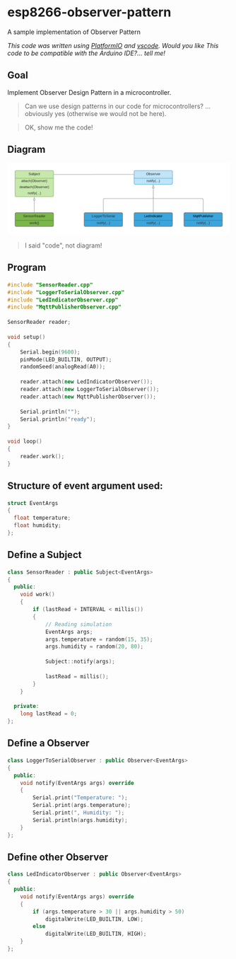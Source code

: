 # esp8266-observer-pattern
A sample implementation of Observer Pattern

_This code was written using [PlatformIO](https://platformio.org/) and [vscode](https://code.visualstudio.com/). Would you like This code to be compatible with the Arduino IDE?... tell me!_

## Goal
Implement Observer Design Pattern in a microcontroller.

> Can we use design patterns in our code for microcontrollers? ... obviously yes (otherwise we would not be here).

> OK, show me the code!

## Diagram
![class diagram](https://github.com/nelopauselli/esp8266-observer-pattern/raw/master/doc/diagram.png  "")

> I said "code", not diagram!

## Program 
```cpp
#include "SensorReader.cpp"
#include "LoggerToSerialObserver.cpp"
#include "LedIndicatorObserver.cpp"
#include "MqttPublisherObserver.cpp"

SensorReader reader;

void setup()
{
    Serial.begin(9600);
    pinMode(LED_BUILTIN, OUTPUT);
    randomSeed(analogRead(A0));

    reader.attach(new LedIndicatorObserver());
    reader.attach(new LoggerToSerialObserver());
    reader.attach(new MqttPublisherObserver());
    
    Serial.println("");
    Serial.println("ready");
}

void loop()
{
    reader.work();
}
```

## Structure of event argument used:
```cpp
struct EventArgs
{
  float temperature;
  float humidity;
};
```

## Define a Subject
```cpp
class SensorReader : public Subject<EventArgs>
{
  public:
    void work()
    {
        if (lastRead + INTERVAL < millis())
        {
            // Reading simulation
            EventArgs args;
            args.temperature = random(15, 35);
            args.humidity = random(20, 80);

            Subject::notify(args);

            lastRead = millis();
        }
    }

  private:
    long lastRead = 0;
};
```

## Define a Observer
```cpp
class LoggerToSerialObserver : public Observer<EventArgs>
{
  public:
    void notify(EventArgs args) override
    {
        Serial.print("Temperature: ");
        Serial.print(args.temperature);
        Serial.print(", Humidity: ");
        Serial.println(args.humidity);
    }
};
```

## Define other Observer
```cpp
class LedIndicatorObserver : public Observer<EventArgs>
{
  public:
	void notify(EventArgs args) override
	{
		if (args.temperature > 30 || args.humidity > 50)
			digitalWrite(LED_BUILTIN, LOW);
		else
			digitalWrite(LED_BUILTIN, HIGH);
	}
};
```